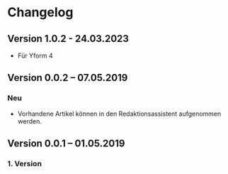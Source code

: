 Changelog
=========
Version 1.0.2 - 24.03.2023
--------------------------

* Für Yform 4


Version 0.0.2 – 07.05.2019
--------------------------

### Neu

* Vorhandene Artikel können in den Redaktionsassistent aufgenommen werden.


Version 0.0.1 – 01.05.2019
--------------------------

### 1. Version

